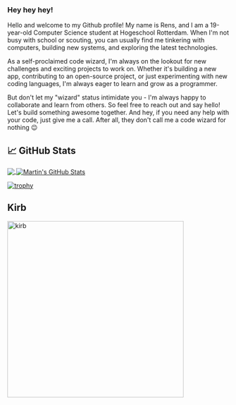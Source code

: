 ### Hey hey hey!
Hello and welcome to my Github profile! My name is Rens, and I am a 19-year-old Computer Science student at Hogeschool Rotterdam. When I'm not busy with school or scouting, you can usually find me tinkering with computers, building new systems, and exploring the latest technologies.

As a self-proclaimed code wizard, I'm always on the lookout for new challenges and exciting projects to work on. Whether it's building a new app, contributing to an open-source project, or just experimenting with new coding languages, I'm always eager to learn and grow as a programmer.

But don't let my "wizard" status intimidate you - I'm always happy to collaborate and learn from others. So feel free to reach out and say hello! Let's build something awesome together. And hey, if you need any help with your code, just give me a call. After all, they don't call me a code wizard for nothing 😉

## &#x1f4c8; GitHub Stats

<a href="https://github.com/nietrenswens">
  <img align="center" src="https://github-readme-stats.vercel.app/api/top-langs/?username=nietrenswens&hide=java,html,tex&title_color=ffffff&text_color=c9cacc&icon_color=2bbc8a&bg_color=1d1f21&langs_count=3" />
</a>
<a href="https://github.com/nietrenswens">
  <img align="center" src="https://github-readme-stats.vercel.app/api?username=nietrenswens&show_icons=true&line_height=27&count_private=true&title_color=ffffff&text_color=c9cacc&icon_color=2bbc8a&bg_color=1d1f21" alt="Martin's GitHub Stats" />
</a>

[![trophy](https://github-profile-trophy.vercel.app/?username=nietrenswens)](https://github.com/nietrenswens/github-profile-trophy)

## Kirb
<img src="https://m.media-amazon.com/images/I/51Nap8QiAGL._AC_UF1000,1000_QL80_.jpg" height="400px;" alt="kirb">
